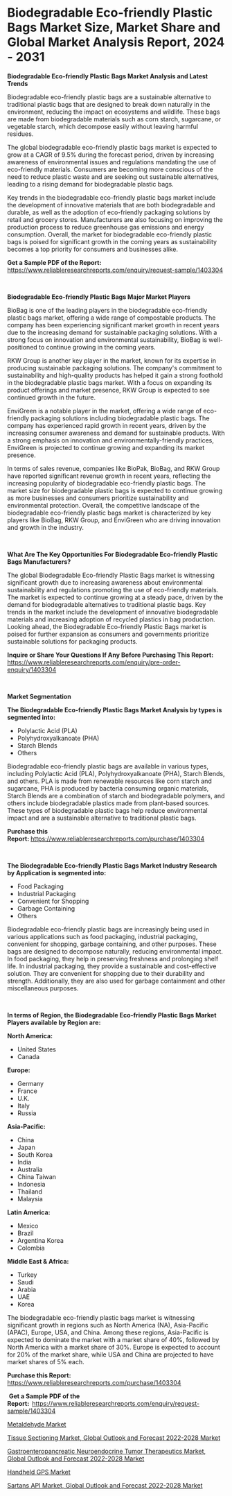 <p><h1>Biodegradable Eco-friendly Plastic Bags Market Size, Market Share and Global Market Analysis Report, 2024 - 2031</h1></p><p><strong>Biodegradable Eco-friendly Plastic Bags Market Analysis and Latest Trends</strong></p>
<p><p>Biodegradable eco-friendly plastic bags are a sustainable alternative to traditional plastic bags that are designed to break down naturally in the environment, reducing the impact on ecosystems and wildlife. These bags are made from biodegradable materials such as corn starch, sugarcane, or vegetable starch, which decompose easily without leaving harmful residues.</p><p>The global biodegradable eco-friendly plastic bags market is expected to grow at a CAGR of 9.5% during the forecast period, driven by increasing awareness of environmental issues and regulations mandating the use of eco-friendly materials. Consumers are becoming more conscious of the need to reduce plastic waste and are seeking out sustainable alternatives, leading to a rising demand for biodegradable plastic bags.</p><p>Key trends in the biodegradable eco-friendly plastic bags market include the development of innovative materials that are both biodegradable and durable, as well as the adoption of eco-friendly packaging solutions by retail and grocery stores. Manufacturers are also focusing on improving the production process to reduce greenhouse gas emissions and energy consumption. Overall, the market for biodegradable eco-friendly plastic bags is poised for significant growth in the coming years as sustainability becomes a top priority for consumers and businesses alike.</p></p>
<p><strong>Get a Sample PDF of the Report:&nbsp;</strong> <a href="https://www.reliableresearchreports.com/enquiry/request-sample/1403304">https://www.reliableresearchreports.com/enquiry/request-sample/1403304</a></p>
<p>&nbsp;</p>
<p><strong>Biodegradable Eco-friendly Plastic Bags Major Market Players</strong></p>
<p><p>BioBag is one of the leading players in the biodegradable eco-friendly plastic bags market, offering a wide range of compostable products. The company has been experiencing significant market growth in recent years due to the increasing demand for sustainable packaging solutions. With a strong focus on innovation and environmental sustainability, BioBag is well-positioned to continue growing in the coming years.</p><p>RKW Group is another key player in the market, known for its expertise in producing sustainable packaging solutions. The company's commitment to sustainability and high-quality products has helped it gain a strong foothold in the biodegradable plastic bags market. With a focus on expanding its product offerings and market presence, RKW Group is expected to see continued growth in the future.</p><p>EnviGreen is a notable player in the market, offering a wide range of eco-friendly packaging solutions including biodegradable plastic bags. The company has experienced rapid growth in recent years, driven by the increasing consumer awareness and demand for sustainable products. With a strong emphasis on innovation and environmentally-friendly practices, EnviGreen is projected to continue growing and expanding its market presence.</p><p>In terms of sales revenue, companies like BioPak, BioBag, and RKW Group have reported significant revenue growth in recent years, reflecting the increasing popularity of biodegradable eco-friendly plastic bags. The market size for biodegradable plastic bags is expected to continue growing as more businesses and consumers prioritize sustainability and environmental protection. Overall, the competitive landscape of the biodegradable eco-friendly plastic bags market is characterized by key players like BioBag, RKW Group, and EnviGreen who are driving innovation and growth in the industry.</p></p>
<p>&nbsp;</p>
<p><strong>What Are The Key Opportunities For Biodegradable Eco-friendly Plastic Bags Manufacturers?</strong></p>
<p><p>The global Biodegradable Eco-friendly Plastic Bags market is witnessing significant growth due to increasing awareness about environmental sustainability and regulations promoting the use of eco-friendly materials. The market is expected to continue growing at a steady pace, driven by the demand for biodegradable alternatives to traditional plastic bags. Key trends in the market include the development of innovative biodegradable materials and increasing adoption of recycled plastics in bag production. Looking ahead, the Biodegradable Eco-friendly Plastic Bags market is poised for further expansion as consumers and governments prioritize sustainable solutions for packaging products.</p></p>
<p><strong>Inquire or Share Your Questions If Any Before Purchasing This Report:</strong> <a href="https://www.reliableresearchreports.com/enquiry/pre-order-enquiry/1403304">https://www.reliableresearchreports.com/enquiry/pre-order-enquiry/1403304</a></p>
<p>&nbsp;</p>
<p><strong>Market Segmentation</strong></p>
<p><strong>The Biodegradable Eco-friendly Plastic Bags Market Analysis by types is segmented into:</strong></p>
<p><ul><li>Polylactic Acid (PLA)</li><li>Polyhydroxyalkanoate (PHA)</li><li>Starch Blends</li><li>Others</li></ul></p>
<p><p>Biodegradable eco-friendly plastic bags are available in various types, including Polylactic Acid (PLA), Polyhydroxyalkanoate (PHA), Starch Blends, and others. PLA is made from renewable resources like corn starch and sugarcane, PHA is produced by bacteria consuming organic materials, Starch Blends are a combination of starch and biodegradable polymers, and others include biodegradable plastics made from plant-based sources. These types of biodegradable plastic bags help reduce environmental impact and are a sustainable alternative to traditional plastic bags.</p></p>
<p><strong>Purchase this Report:&nbsp;</strong><a href="https://www.reliableresearchreports.com/purchase/1403304">https://www.reliableresearchreports.com/purchase/1403304</a></p>
<p>&nbsp;</p>
<p><strong>The Biodegradable Eco-friendly Plastic Bags Market Industry Research by Application is segmented into:</strong></p>
<p><ul><li>Food Packaging</li><li>Industrial Packaging</li><li>Convenient for Shopping</li><li>Garbage Containing</li><li>Others</li></ul></p>
<p><p>Biodegradable eco-friendly plastic bags are increasingly being used in various applications such as food packaging, industrial packaging, convenient for shopping, garbage containing, and other purposes. These bags are designed to decompose naturally, reducing environmental impact. In food packaging, they help in preserving freshness and prolonging shelf life. In industrial packaging, they provide a sustainable and cost-effective solution. They are convenient for shopping due to their durability and strength. Additionally, they are also used for garbage containment and other miscellaneous purposes.</p></p>
<p>&nbsp;</p>
<p><strong>In terms of Region, the Biodegradable Eco-friendly Plastic Bags Market Players available by Region are:</strong></p>
<p>
    <p> <strong> North America: </strong>
        <ul>
            <li>United States</li>
            <li>Canada</li>
        </ul>
        </p> 
    <p> <strong> Europe: </strong>
        <ul>
            <li>Germany</li>
            <li>France</li>
            <li>U.K.</li>
            <li>Italy</li>
            <li>Russia</li>
        </ul>
        </p> 
    <p> <strong> Asia-Pacific: </strong>
        <ul>
            <li>China</li>
            <li>Japan</li>
            <li>South Korea</li>
            <li>India</li>
            <li>Australia</li>
            <li>China Taiwan</li>
            <li>Indonesia</li>
            <li>Thailand</li>
            <li>Malaysia</li>
        </ul>
        </p> 
    <p> <strong> Latin America: </strong>
        <ul>
            <li>Mexico</li>
            <li>Brazil</li>
            <li>Argentina Korea</li>
            <li>Colombia</li>
        </ul>
        </p> 
    <p> <strong> Middle East & Africa: </strong>
        <ul>
            <li>Turkey</li>
            <li>Saudi</li>
            <li>Arabia</li>
            <li>UAE</li>
            <li>Korea</li>
        </ul>
    </p>
    </p>
<p><p>The biodegradable eco-friendly plastic bags market is witnessing significant growth in regions such as North America (NA), Asia-Pacific (APAC), Europe, USA, and China. Among these regions, Asia-Pacific is expected to dominate the market with a market share of 40%, followed by North America with a market share of 30%. Europe is expected to account for 20% of the market share, while USA and China are projected to have market shares of 5% each.</p></p>
<p><strong>Purchase this Report: </strong><a href="https://www.reliableresearchreports.com/purchase/1403304">https://www.reliableresearchreports.com/purchase/1403304</a></p>
<p>&nbsp;<strong>Get a Sample PDF of the Report:&nbsp;&nbsp;</strong><a href="https://www.reliableresearchreports.com/enquiry/request-sample/1403304">https://www.reliableresearchreports.com/enquiry/request-sample/1403304</a></p>
<p><strong></strong></p>
<p><p><a href="https://view.publitas.com/reportprime-1/metaldehyde-market-size-growth-outlook-from-2024-to-2031-projecting-at-markets-trends-analysis-by-application-regional-outlook-and-revenue/">Metaldehyde Market</a></p><p><a href="https://noble-drawer-34c.notion.site/Tissue-Sectioning-Market-Global-Outlook-and-Forecast-2022-2028-Market-Furnish-Information-about-Mar-6eeaae01dfcb4bf9bb0955181c6959ee">Tissue Sectioning Market, Global Outlook and Forecast 2022-2028 Market</a></p><p><a href="https://fearless-okapi-6c8.notion.site/Gastroenteropancreatic-Neuroendocrine-Tumor-Therapeutics-Market-Global-Outlook-and-Forecast-2022-20-0668889993ed4b3fb0109f9144dbdd0a">Gastroenteropancreatic Neuroendocrine Tumor Therapeutics Market, Global Outlook and Forecast 2022-2028 Market</a></p><p><a href="https://view.publitas.com/reportprime-1/handheld-gps-market-research-report-forecasted-for-period-from-2024-2031-by-market-type-market-application-and-region/">Handheld GPS Market</a></p><p><a href="https://gamy-alyssum-396.notion.site/Sartans-API-Market-Global-Outlook-and-Forecast-2022-2028-Market-Research-Report-Provides-Critical-I-238c80cea5b44c698386943978f07079">Sartans API Market, Global Outlook and Forecast 2022-2028 Market</a></p></p>